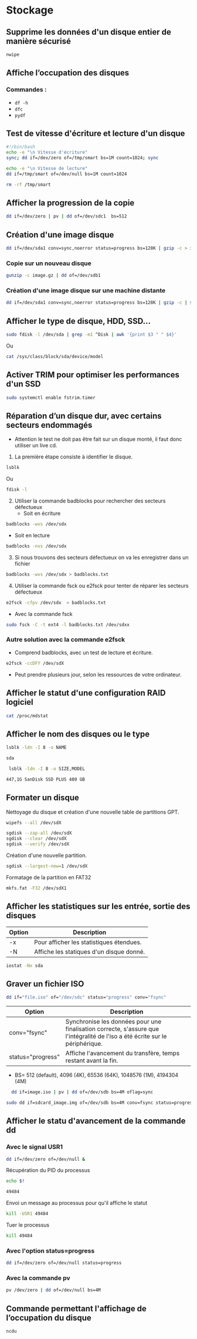 # Stockage
## Supprime les données d'un disque entier de manière sécurisé
```bash
nwipe
```

## Affiche l’occupation des disques
### Commandes :
* `df -h`
* `dfc`
* `pydf`

## Test de vitesse d'écriture et lecture d'un disque
```bash
#!/bin/bash
echo -e "\n Vitesse d'écriture"
sync; dd if=/dev/zero of=/tmp/smart bs=1M count=1024; sync

echo -e "\n Vitesse de lecture"
dd if=/tmp/smart of=/dev/null bs=1M count=1024

rm -rf /tmp/smart
```

## Afficher la progression de la copie
```bash
dd if=/dev/zero | pv | dd of=/dev/sdc1  bs=512
```

## Création d'une image disque
```bash
dd if=/dev/sda1 conv=sync,noerror status=progress bs=128K | gzip -c > image.gz
```
### Copie sur un nouveau disque 
```bash 
gunzip -c image.gz | dd of=/dev/sdb1
```
### Création d'une image disque sur une machine distante
```bash 
dd if=/dev/sda1 conv=sync,noerror status=progress bs=128K | gzip -c | ssh daniel@192.168.1.48 dd of=image.gz
```

## Afficher le type de disque, HDD, SSD...
```Bash
sudo fdisk -l /dev/sda | grep -m1 ^Disk | awk '{print $3 " " $4}'
```
Ou
```Bash
cat /sys/class/block/sda/device/model
```

## Activer TRIM pour optimiser les performances d'un SSD
```Bash
sudo systemctl enable fstrim.timer
```

## Réparation d’un disque dur, avec certains secteurs endommagés
* Attention le test ne doit pas être fait sur un disque monté, il faut donc utiliser un live cd.

1. La première étape consiste à identifier le disque.
```Bash
lsblk
```
Ou
```Bash
fdisk -l
```

2. Utiliser la commande badblocks pour rechercher des secteurs défectueux
   * Soit en écriture
```Bash
badblocks -wvs /dev/sdx 
```

   * Soit en lecture
```Bash
badblocks -nvs /dev/sdx
```

3. Si nous trouvons des secteurs défectueux on va les enregistrer dans un fichier
```Bash
badblocks -wvs /dev/sdx > badblocks.txt
```

4. Utiliser la commande fsck ou e2fsck pour tenter de réparer les secteurs défectueux
```Bash
e2fsck -cfpv /dev/sdx  < badblocks.txt
```

* Avec la commande fsck
```Bash
sudo fsck -C -t ext4 -l badblocks.txt /dev/sdxx
```

### Autre solution avec la commande e2fsck
* Comprend badblocks, avec un test de lecture et écriture.
```Bash
e2fsck -ccDFY /dev/sdX
```
* Peut prendre plusieurs jour, selon les ressources de votre ordinateur.

## Afficher le statut d'une configuration RAID logiciel
```Bash
cat /proc/mdstat
```

## Afficher le nom des disques ou le type
```Bash
lsblk -ldn -I 8 -o NAME

sda
```

```Bash
 lsblk -ldn -I 8 -o SIZE,MODEL

447,1G SanDisk SSD PLUS 480 GB
```

## Formater un disque
Nettoyage du disque et création d'une nouvelle table de partitions GPT.
```Bash
wipefs --all /dev/sdX

sgdisk --zap-all /dev/sdX
sgdisk --clear /dev/sdX
sgdisk --verify /dev/sdX
```

Création d'une nouvelle partition.
```Bash
sgdisk --largest-new=1 /dev/sdX
```

Formatage de la partition en FAT32
```Bash
mkfs.fat -F32 /dev/sdX1
```

## Afficher les statistiques sur les entrée, sortie des disques
|Option|Description|
|---|---|
|-x|Pour afficher les statistiques étendues.|
|-N|Affiche les statiques d'un disque donné.|

```Bash
iostat -Nx sda
```

## Graver un fichier ISO
```Bash
dd if="file.iso" of="/dev/sdc" status="progress" conv="fsync"
```
|Option|Description|
|---|---|
|conv="fsync"|Synchronise les données pour une finalisation correcte, s'assure que l'intégralité de l'iso a été écrite sur le périphérique.|
|status="progress"|Affiche l'avancement du transfère, temps restant avant la fin.|

* BS= 512 (default), 4096 (4K), 65536 (64K), 1048576 (1M), 4194304 (4M)
```Bash
  dd if=image.iso | pv | dd of=/dev/sdb bs=4M oflag=sync
```

```Bash
sudo dd if=sdcard_image.img of=/dev/sdb bs=4M conv=fsync status=progress
```

## Afficher le statu d'avancement de la commande dd 
### Avec le signal USR1
```Bash
dd if=/dev/zero of=/dev/null &
```

Récupération du PID du processus
```Bash
echo $!

49484
```

Envoi un message au processus pour qu'il affiche le statut
```Bash
kill -USR1 49484
```

Tuer le processus
```Bash
kill 49484
```

### Avec l'option status=progress 
```Bash
dd if=/dev/zero of=/dev/null status=progress
```

### Avec la commande pv 
```Bash
pv /dev/zero | dd of=/dev/null bs=4M
```

## Commande permettant l'affichage de l’occupation du disque
```bash
ncdu
```
